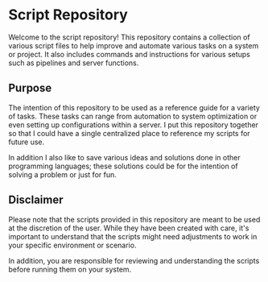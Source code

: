 # Script Repository
Welcome to the script repository! This repository contains a collection of various script files to help improve and automate various tasks on a system or project. It also includes commands and instructions for various setups such as pipelines and server functions. 

## Purpose
The intention of this repository to be used as a reference guide for a variety of tasks. These tasks can range from automation to system optimization or even setting up configurations within a server. I put this repository together so that I could have a single centralized place to reference my scripts for future use. 

In addition I also like to save various ideas and solutions done in other programming languages; these solutions could be for the intention of solving a problem or just for fun. 

## Disclaimer
Please note that the scripts provided in this repository are meant to be used at the discretion of the user. While they have been created with care, it's important to understand that the scripts might need adjustments to work in your specific environment or scenario. 

In addition, you are responsible for reviewing and understanding the scripts before running them on your system.
